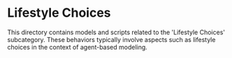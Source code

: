 # Lifestyle Choices

This directory contains models and scripts related to the 'Lifestyle Choices' subcategory. These behaviors typically involve aspects such as lifestyle choices in the context of agent-based modeling.
